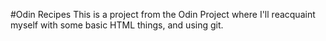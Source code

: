 #Odin Recipes
This is a project from the Odin Project where I'll reacquaint myself with some basic HTML things, and using git.